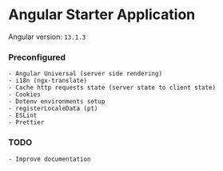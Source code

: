 # Angular Starter Application

Angular version: `13.1.3`

### Preconfigured
```
- Angular Universal (server side rendering)
- i18n (ngx-translate)
- Cache http requests state (server state to client state)
- Cookies
- Dotenv environments setup
- registerLocaleData (pt)
- ESLint
- Prettier
```



### TODO
```
- Improve documentation
```
